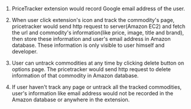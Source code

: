 1. PriceTracker extension would record Google email address of the user.

2. When user click extension's icon and track the commodity's page, pricetracker would send http request to server(Amazon EC2) and fetch the url and commodity's information(like price, image, title and brand), then store these information and user's email address in Amazon database. These information is only visible to user himself and developer.

3. User can untrack commodities at any time by clicking delete button on options page. The pricetracker would send http request to delete information of that commodity in Amazon database.

4. If user haven't track any page or untrack all the tracked commodities, user's information like email address would not be recorded in the Amazon database or anywhere in the extension.
